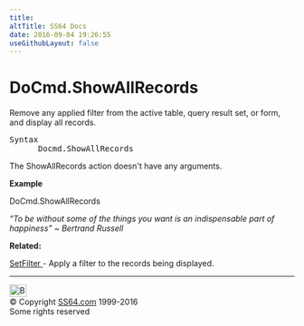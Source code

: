 ```yaml
---
title:
altTitle: SS64 Docs
date: 2016-09-04 19:26:55
useGithubLayout: false
---
```

<!-- #BeginLibraryItem "/Library/head_access.lbi" --><!-- #EndLibraryItem --><h1>DoCmd.ShowAllRecords</h1>
<p>  Remove any applied filter from the active table, query result set, or form, and display all records.</p>
<pre>Syntax
      Docmd.ShowAllRecords</pre>
<p>The ShowAllRecords action doesn't have any arguments.</p>
<p><b>Example</b></p>
<p class="code">DoCmd.ShowAllRecords</p>
<p class="quote"><i>“To be without some of the things you want is an indispensable part of happiness” ~ Bertrand Russell</i></p>
<p><b>Related:</b></p>
<p><a href="setfilter.html">SetFilter </a>- Apply a filter to the records being displayed.</p><!-- #BeginLibraryItem "/Library/foot_access.lbi" --><p>
<!-- access -->

<hr>
<div id="bl" class="footer"><a href="showallrecords.html#"><img src="../images/top.png" width="30" height="22" alt="Back to the Top"></a></div>
<div id="br" class="footer, tagline">© Copyright <a href="../index.html">SS64.com</a> 1999-2016<br>
Some rights reserved</div><!-- #EndLibraryItem -->

